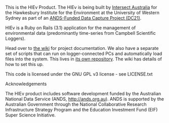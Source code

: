 This is the HIEv Product. The HIEv is being built by [Intersect Australia](http://www.intersect.org.au/) for the Hawkesbury Institute for the Environment at the University of Western Sydney as part of an [ANDS-Funded Data Capture Project (DC21)](http://www.ands.org.au).

HIEv is a Ruby on Rails (3.1) application for the management of environmental data (predominantly time-series from Campbell Scientific Loggers).

Head over to [the wiki](https://github.com/IntersectAustralia/dc21/wiki) for project documentation.
We also have a separate set of scripts that can run on logger-connected PCs and automatically load files into the system. This lives in [its own repository](https://github.com/IntersectAustralia/restful-api-uploader). The wiki has details of how to set this up.

This code is licensed under the GNU GPL v3 license - see LICENSE.txt

Acknowledgements

The HIEv product includes software development funded by the Australian National Data Service (ANDS, http://ands.org.au). ANDS is supported by the Australian Government through the National Collaborative Research Infrastructure Strategy Program and the Education Investment Fund (EIF) Super Science Initiative.